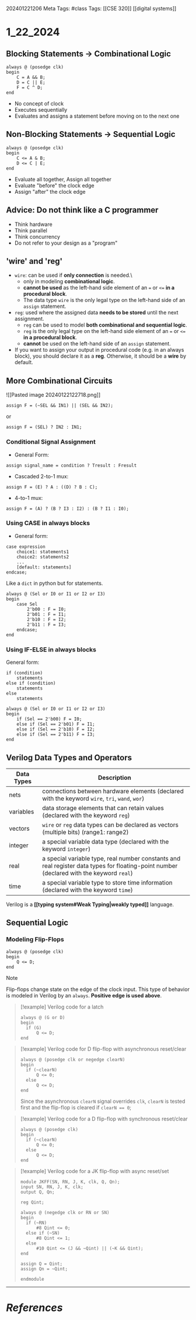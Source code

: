 202401221206
Meta Tags: #class
Tags: [[CSE 320]] [[digital systems]]

# 1_22_2024

## Blocking Statements -> Combinational Logic

```
always @ (posedge clk)
begin
	C = A && B;
	D = C || E;
	F = C ^ D;
end
```

- No concept of clock
- Executes sequentially
- Evaluates and assigns a statement before moving on to the next one

## Non-Blocking Statements -> Sequential Logic

```
always @ (posedge clk)
begin
	C <= A & B;
	D <= C | E;
end
```

- Evaluate all together, Assign all together
- Evaluate "before" the clock edge
- Assign "after" the clock edge

## Advice: Do not think like a C programmer

- Think hardware
- Think parallel
- Think concurrency
- Do not refer to your design as a "program"

## 'wire' and 'reg'

- `wire`: can be used if **only connection** is needed.\
	- only in modeling **combinational logic**.
	- **cannot be used** as the left-hand side element of an `=` or `<=` **in a procedural block**. 
	- The data type `wire` is the only legal type on the left-hand side of an `assign` statement.
- `reg`: used where the assigned data **needs to be stored** until the next assignment.
	- `reg` can be used to model **both combinational and sequential logic**.
	- `reg` is the only legal type on the left-hand side element of an `=` or `<=` **in a procedural block**. 
	- **cannot** be used on the left-hand side of an `assign` statement.
- If you want to assign your output in procedural code (e.g. in an always block), you should declare it as a **reg**. Otherwise, it should be a **wire** by default. 

## More Combinational Circuits


![[Pasted image 20240122122718.png]]
```
assign F = (~SEL && IN1) || (SEL && IN2);
```
or
```
assign F = (SEL) ? IN2 : IN1;
```

### Conditional Signal Assignment

- General Form:
```
assign signal_name = condition ? Tresult : Fresult
```

- Cascaded 2-to-1 mux:

```
assign F = (E) ? A : ((D) ? B : C);
```

- 4-to-1 mux:

```
assign F = (A) ? (B ? I3 : I2) : (B ? I1 : I0);
```

### Using CASE in always blocks

- General form:
```
case expression
	choice1: statements1
	choice2: statements2
	...
	[default: statements]
endcase;
```

Like a `dict` in python but for statements.

```
always @ (Sel or I0 or I1 or I2 or I3)
begin
	case Sel
		2'b00 : F = I0;
		2'b01 : F = I1;
		2'b10 : F = I2;
		2'b11 : F = I3;
	endcase;
end
```

### Using IF-ELSE in always blocks

General form:
```
if (condition)
	statements
else if (condition)
	statements
else
	statements
```

```
always @ (Sel or I0 or I1 or I2 or I3)
begin
	if (Sel == 2'b00) F = I0;
	else if (Sel == 2'b01) F = I1;
	else if (Sel == 2'b10) F = I2;
	else if (Sel == 2'b11) F = I3;
end
```

## Verilog Data Types and Operators

| Data Types | Description                                                                                                                              |
| ---------- | ---------------------------------------------------------------------------------------------------------------------------------------- |
| nets       | connections between hardware elements (declared with the keyword `wire`, `tri`, `wand`, `wor`)                                           |
| variables  | data storage elements that can retain values (declared with the keyword `reg`)                                                           |
| vectors    | `wire` or `reg` data types can be declared as vectors (multiple bits) (range1: range2)                                                   |
| integer    | a special variable data type (declared with the keyword `integer`)                                                                       |
| real       | a special variable type, real number constants and real register data types for floating-point number (declared with the keyword `real`) |
| time       | a special variable type to store time information (declared with the keyword `time`)                                                           | 

Verilog is a **[[typing system#Weak Typing|weakly typed]]** language. 

## Sequential Logic

### Modeling Flip-Flops

```
always @ (posedge clk)
begin
	Q <= D;
end
```

>[!note]
>Flip-flops change state on the edge of the clock input.  This type of behavior is modeled in Verilog by an `always`. **Positive edge is used above**.

>[!example] Verilog code for a latch
>```
>always @ (G or D)
>begin
>	if (G)
>		Q <= D;
>end
>```

>[!example] Verilog code for D flip-flop with asynchronous reset/clear
>
>```
>always @ (posedge clk or negedge clearN)
>begin
>	if (~clearN)
>		Q <= 0;
>	else
>		Q <= D;
>end
>```
>
>Since the asynchronous `clearN` signal overrides `clk`, `clearN` is tested first and the flip-flop is cleared if 
>`clearN == 0`;

>[!example] Verilog code for a D flip-flop with synchronous reset/clear
>
>```
>always @ (posedge clk)
>begin
>	if (~clearN)
>		Q <= 0;
>	else
>		Q <= D;
>end
>```

>[!example] Verilog code for a JK flip-flop with async reset/set
>```
>module JKFF(SN, RN, J, K, clk, Q, Qn);
>input SN, RN, J, K, clk;
>output Q, Qn;
>
>reg Qint;
>
>always @ (negedge clk or RN or SN)
>begin
>	if (~RN)
>		#8 Qint <= 0;
>	else if (~SN)
>		#8 Qint <= 1;
>	else
>		#10 Qint <= (J && ~Qint) || (~K && Qint);
>end
>
>assign Q = Qint;
>assign Qn = ~Qint;
>
>endmodule
>```




---
# *References*